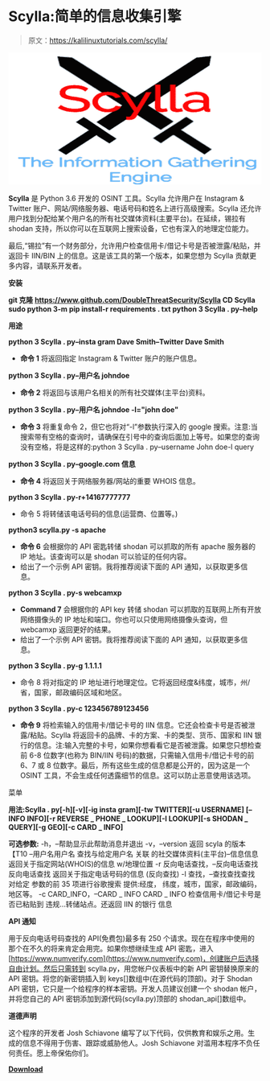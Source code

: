 # Scylla:简单的信息收集引擎

> 原文：<https://kalilinuxtutorials.com/scylla/>

[![Scylla : The Simplistic Information Gathering Engine](img/ebc01c9a530be3686ce98dc72e65744a.png "Scylla : The Simplistic Information Gathering Engine")](https://1.bp.blogspot.com/-DOerJvlj3QY/YHb9kdq6SuI/AAAAAAAAItI/uDxhDbIXzucDGQeKqQJj_kSYbh3q8gkjACLcBGAsYHQ/s728/Screen%2BShot%2B2020-05-10%2Bat%2B6.png)

**Scylla** 是 Python 3.6 开发的 OSINT 工具。Scylla 允许用户在 Instagram & Twitter 账户、网站/网络服务器、电话号码和姓名上进行高级搜索。Scylla 还允许用户找到分配给某个用户名的所有社交媒体资料(主要平台)。在延续，锡拉有 shodan 支持，所以你可以在互联网上搜索设备，它也有深入的地理定位能力。

最后,“锡拉”有一个财务部分，允许用户检查信用卡/借记卡号是否被泄露/粘贴，并返回卡 IIN/BIN 上的信息。这是该工具的第一个版本，如果您想为 Scylla 贡献更多内容，请联系开发者。

**安装**

**git 克隆 https://www.github.com/DoubleThreatSecurity/Scylla
CD Scylla
sudo python 3-m pip install-r requirements . txt
python 3 Scylla . py–help**

**用途**

**python 3 Scylla . py–insta gram Dave Smith–Twitter Dave Smith**

*   **命令 1** 将返回指定 Instagram & Twitter 账户的账户信息。

**python 3 Scylla . py–用户名 johndoe**

*   **命令 2** 将返回与该用户名相关的所有社交媒体(主平台)资料。

**python 3 Scylla . py–用户名 johndoe -l="john doe"**

*   **命令 3** 将重复命令 2，但它也将对“-l”参数执行深入的 google 搜索。注意:当搜索带有空格的查询时，请确保在引号中的查询后面加上等号。如果您的查询没有空格，将是这样的:python 3 Scylla . py–username John doe-l query

**python 3 Scylla . py–google.com 信息**

*   **命令 4** 将返回关于网络服务器/网站的重要 WHOIS 信息。

**python 3 Scylla . py-r+14167777777**

*   命令 5 将转储该电话号码的信息(运营商、位置等。)

**python3 scylla.py -s apache**

*   **命令 6** 会根据你的 API 密匙转储 shodan 可以抓取的所有 apache 服务器的 IP 地址。该查询可以是 shodan 可以验证的任何内容。
*   给出了一个示例 API 密钥。我将推荐阅读下面的 API 通知，以获取更多信息。

**python 3 Scylla . py-s webcamxp**

*   **Command 7** 会根据你的 API key 转储 shodan 可以抓取的互联网上所有开放网络摄像头的 IP 地址和端口。你也可以只使用网络摄像头查询，但 webcamxp 返回更好的结果。
*   给出了一个示例 API 密钥。我将推荐阅读下面的 API 通知，以获取更多信息。

**python 3 Scylla . py-g 1.1.1.1**

*   命令 8 将对指定的 IP 地址进行地理定位。它将返回经度&纬度，城市，州/省，国家，邮政编码区域和地区。

**python 3 Scylla . py-c 123456789123456**

*   **命令 9** 将检索输入的信用卡/借记卡号的 IIN 信息。它还会检查卡号是否被泄露/粘贴。Scylla 将返回卡的品牌、卡的方案、卡的类型、货币、国家和 IIN 银行的信息。注:输入完整的卡号，如果你想看看它是否被泄露。如果您只想检查前 6-8 位数字(也称为 BIN/IIN 号码)的数据，只需输入信用卡/借记卡号的前 6、7 或 8 位数字。最后，所有这些生成的信息都是公开的，因为这是一个 OSINT 工具，不会生成任何透露细节的信息。这可以防止恶意使用该选项。

菜单

**用法:Scylla . py[-h][-v][-ig insta gram][-tw TWITTER][-u USERNAME]
[–INFO INFO][-r REVERSE _ PHONE _ LOOKUP][-l LOOKUP][-s SHODAN _ QUERY][-g GEO][-c CARD _ INFO]**

**可选参数:**
-h，–帮助显示此帮助消息并退出
-v，–version 返回 scyla 的版本【T10 –用户名用户名
查找与给定用户名
关联
的社交媒体资料(主平台)–信息信息返回关于指定网站(WHOIS)的信息
w/地理位置
-r 反向电话查找，–反向电话查找反向电话查找
返回关于指定电话号码的信息
(反向查找)
-l 查找，–查找查找查找
对给定
参数的前 35 项进行谷歌搜索 提供:经度，
纬度，城市，国家，邮政编码，地区等。
-c CARD_INFO，–CARD _ INFO CARD _ INFO
检查信用卡/借记卡号是否已粘贴到
违规…转储站点。还返回 IIN 的银行
信息

**API 通知**

用于反向电话号码查找的 API(免费包)最多有 250 个请求。现在在程序中使用的那个在不久的将来肯定会用完。如果你想继续生成 API 密匙，进入[https://www.numverify.com](https://www.numverify.com)，创建账户后选择自由计划。然后只需转到 scylla.py，用您帐户仪表板中的新 API 密钥替换原来的 API 密钥。将您的新密钥插入到 keys[]数组中(在源代码的顶部)。对于 Shodan API 密钥，它只是一个给程序的样本密钥。开发人员建议创建一个 shodan 帐户，并将您自己的 API 密钥添加到源代码(scylla.py)顶部的 shodan_api[]数组中。

**道德声明**

这个程序的开发者 Josh Schiavone 编写了以下代码，仅供教育和娱乐之用。生成的信息不得用于伤害、跟踪或威胁他人。Josh Schiavone 对滥用本程序不负任何责任。愿上帝保佑你们。

[**Download**](https://github.com/DoubleThreatSecurity/Scylla)